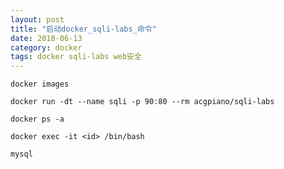 ```yaml
---
layout: post
title: "启动docker_sqli-labs_命令"
date: 2018-06-13
category: docker
tags: docker sqli-labs web安全
---
```

	
	docker images

	docker run -dt --name sqli -p 90:80 --rm acgpiano/sqli-labs

	docker ps -a

	docker exec -it <id> /bin/bash

	mysql
